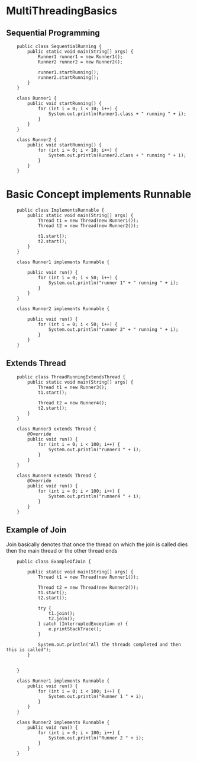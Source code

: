 # MultiThreadingBasics

## Sequential Programming

        public class SequentialRunning {
            public static void main(String[] args) {
                Runner1 runner1 = new Runner1();
                Runner2 runner2 = new Runner2();
        
                runner1.startRunning();
                runner2.startRunning();
            }
        }
        
        class Runner1 {
            public void startRunning() {
                for (int i = 0; i < 10; i++) {
                    System.out.println(Runner1.class + " running " + i);
                }
            }
        }
        
        class Runner2 {
            public void startRunning() {
                for (int i = 0; i < 10; i++) {
                    System.out.println(Runner2.class + " running " + i);
                }
            }
        }

# Basic Concept implements Runnable

        public class ImplementsRunnable {
            public static void main(String[] args) {
                Thread t1 = new Thread(new Runner1());
                Thread t2 = new Thread(new Runner2());
        
                t1.start();
                t2.start();
            }
        }
        
        class Runner1 implements Runnable {
        
            public void run() {
                for (int i = 0; i < 50; i++) {
                    System.out.println("runner 1" + " running " + i);
                }
            }
        }
        
        class Runner2 implements Runnable {
        
            public void run() {
                for (int i = 0; i < 50; i++) {
                    System.out.println("runner 2" + " running " + i);
                }
            }
        }

## Extends Thread

        public class ThreadRunningExtendsThread {
            public static void main(String[] args) {
                Thread t1 = new Runner3();
                t1.start();
        
                Thread t2 = new Runner4();
                t2.start();
            }
        }
        
        class Runner3 extends Thread {
            @Override
            public void run() {
                for (int i = 0; i < 100; i++) {
                    System.out.println("runner3 " + i);
                }
            }
        }
        
        class Runner4 extends Thread {
            @Override
            public void run() {
                for (int i = 0; i < 100; i++) {
                    System.out.println("runner4 " + i);
                }
            }
        }
        
## Example of Join

Join basically denotes that once the thread on which the join is called dies
then the main thread or the other thread ends

        public class ExampleOfJoin {
        
            public static void main(String[] args) {
                Thread t1 = new Thread(new Runner1());
        
                Thread t2 = new Thread(new Runner2());
                t1.start();
                t2.start();
        
                try {
                    t1.join();
                    t2.join();
                } catch (InterruptedException e) {
                    e.printStackTrace();
                }
        
                System.out.println("All the threads completed and then this is called");
            }
        
        
        }
        
        class Runner1 implements Runnable {
            public void run() {
                for (int i = 0; i < 100; i++) {
                    System.out.println("Runner 1 " + i);
                }
            }
        }
        
        class Runner2 implements Runnable {
            public void run() {
                for (int i = 0; i < 100; i++) {
                    System.out.println("Runner 2 " + i);
                }
            }
        }
